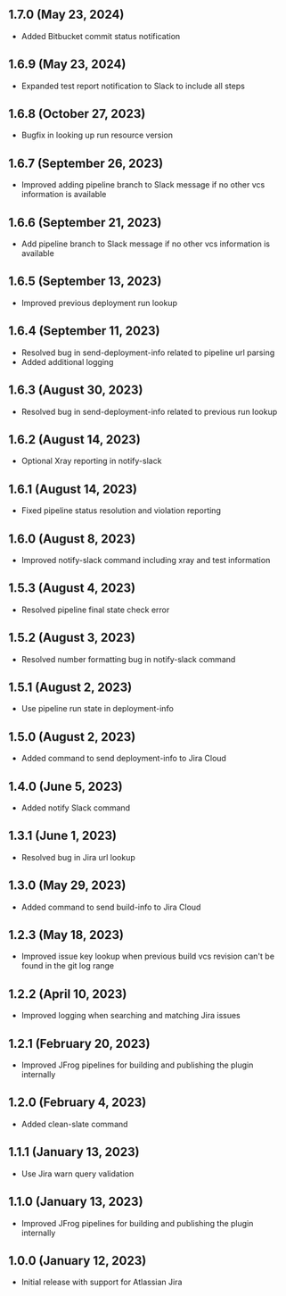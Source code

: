 ## 1.7.0 (May 23, 2024)
- Added Bitbucket commit status notification 

## 1.6.9 (May 23, 2024)
- Expanded test report notification to Slack to include all steps

## 1.6.8 (October 27, 2023)
- Bugfix in looking up run resource version

## 1.6.7 (September 26, 2023)
- Improved adding pipeline branch to Slack message if no other vcs information is available

## 1.6.6 (September 21, 2023)
- Add pipeline branch to Slack message if no other vcs information is available

## 1.6.5 (September 13, 2023)
- Improved previous deployment run lookup

## 1.6.4 (September 11, 2023)
- Resolved bug in send-deployment-info related to pipeline url parsing
- Added additional logging

## 1.6.3 (August 30, 2023)
- Resolved bug in send-deployment-info related to previous run lookup

## 1.6.2 (August 14, 2023)
- Optional Xray reporting in notify-slack

## 1.6.1 (August 14, 2023)
- Fixed pipeline status resolution and violation reporting

## 1.6.0 (August 8, 2023)
- Improved notify-slack command including xray and test information 

## 1.5.3 (August 4, 2023)
- Resolved pipeline final state check error

## 1.5.2 (August 3, 2023)
- Resolved number formatting bug in notify-slack command

## 1.5.1 (August 2, 2023)
- Use pipeline run state in deployment-info

## 1.5.0 (August 2, 2023)
- Added command to send deployment-info to Jira Cloud

## 1.4.0 (June 5, 2023)
- Added notify Slack command

## 1.3.1 (June 1, 2023)
- Resolved bug in Jira url lookup

## 1.3.0 (May 29, 2023)
- Added command to send build-info to Jira Cloud

## 1.2.3 (May 18, 2023)
- Improved issue key lookup when previous build vcs revision can't be found in the git log range

## 1.2.2 (April 10, 2023)
- Improved logging when searching and matching Jira issues

## 1.2.1 (February 20, 2023)
- Improved JFrog pipelines for building and publishing the plugin internally

## 1.2.0 (February 4, 2023)
- Added clean-slate command

## 1.1.1 (January 13, 2023)
- Use Jira warn query validation

## 1.1.0 (January 13, 2023)
- Improved JFrog pipelines for building and publishing the plugin internally

## 1.0.0 (January 12, 2023)
- Initial release with support for Atlassian Jira
